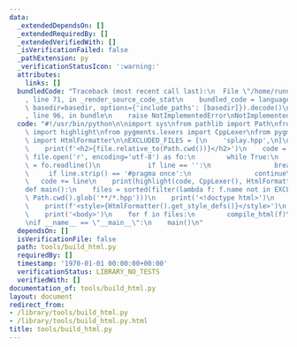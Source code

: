 ```yaml
---
data:
  _extendedDependsOn: []
  _extendedRequiredBy: []
  _extendedVerifiedWith: []
  _isVerificationFailed: false
  _pathExtension: py
  _verificationStatusIcon: ':warning:'
  attributes:
    links: []
  bundledCode: "Traceback (most recent call last):\n  File \"/home/runner/.local/lib/python3.10/site-packages/onlinejudge_verify/documentation/build.py\"\
    , line 71, in _render_source_code_stat\n    bundled_code = language.bundle(stat.path,\
    \ basedir=basedir, options={'include_paths': [basedir]}).decode()\n  File \"/home/runner/.local/lib/python3.10/site-packages/onlinejudge_verify/languages/python.py\"\
    , line 96, in bundle\n    raise NotImplementedError\nNotImplementedError\n"
  code: "#!/usr/bin/python\n\nimport sys\nfrom pathlib import Path\nfrom pygments\
    \ import highlight\nfrom pygments.lexers import CppLexer\nfrom pygments.formatters\
    \ import HtmlFormatter\n\nEXCLUDED_FILES = [\n    'splay.hpp',\n]\n\ndef compile_html(file):\n\
    \    print(f'<h2>{file.relative_to(Path.cwd())}</h2>')\n    code = ''\n    with\
    \ file.open('r', encoding='utf-8') as fo:\n        while True:\n            line\
    \ = fo.readline()\n            if line == '':\n                break\n       \
    \     if line.strip() == '#pragma once':\n                continue\n         \
    \   code += line\n    print(highlight(code, CppLexer(), HtmlFormatter()))\n\n\
    def main():\n    files = sorted(filter(lambda f: f.name not in EXCLUDED_FILES,\
    \ Path.cwd().glob('**/*.hpp')))\n    print('<!doctype html>')\n    print('<head>')\n\
    \    print(f'<style>{HtmlFormatter().get_style_defs()}</style>')\n    print('</head>')\n\
    \    print('<body>')\n    for f in files:\n        compile_html(f)\n    print('</body>')\n\
    \nif __name__ == \"__main__\":\n    main()\n"
  dependsOn: []
  isVerificationFile: false
  path: tools/build_html.py
  requiredBy: []
  timestamp: '1970-01-01 00:00:00+00:00'
  verificationStatus: LIBRARY_NO_TESTS
  verifiedWith: []
documentation_of: tools/build_html.py
layout: document
redirect_from:
- /library/tools/build_html.py
- /library/tools/build_html.py.html
title: tools/build_html.py
---
```

